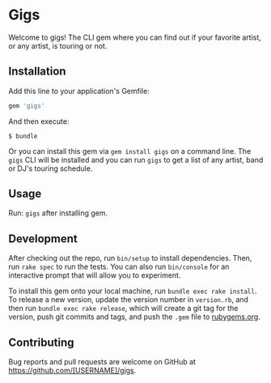 # Gigs

Welcome to gigs! The CLI gem where you can find out if your favorite artist, or any artist, is touring or not.

## Installation

Add this line to your application's Gemfile:

```ruby
gem 'gigs'
```

And then execute:

    $ bundle

Or you can install this gem via ```gem install gigs``` on a command line. The ```gigs``` CLI will be installed and you can run ```gigs``` to get a list of any artist, band or DJ's touring schedule. 

## Usage
Run: ```gigs``` after installing gem.

## Development

After checking out the repo, run `bin/setup` to install dependencies. Then, run `rake spec` to run the tests. You can also run `bin/console` for an interactive prompt that will allow you to experiment.

To install this gem onto your local machine, run `bundle exec rake install`. To release a new version, update the version number in `version.rb`, and then run `bundle exec rake release`, which will create a git tag for the version, push git commits and tags, and push the `.gem` file to [rubygems.org](https://rubygems.org).

## Contributing

Bug reports and pull requests are welcome on GitHub at https://github.com/[USERNAME]/gigs.
